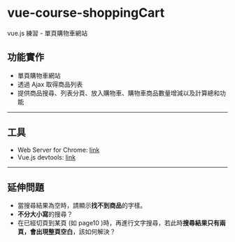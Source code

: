 # vue-course-shoppingCart
vue.js 練習 - 單頁購物車網站

## 功能實作
- 單頁購物車網站
- 透過 Ajax 取得商品列表
- 提供商品搜尋、列表分頁、放入購物車、購物車商品數量增減以及計算總和功能

---
## 工具
- Web Server for Chrome: [link](https://chrome.google.com/webstore/detail/web-server-for-chrome/ofhbbkphhbklhfoeikjpcbhemlocgigb)
- Vue.js devtools: [link](https://chrome.google.com/webstore/detail/vuejs-devtools/nhdogjmejiglipccpnnnanhbledajbpd)

---
## 延伸問題
- 當搜尋結果為空時，請顯示**找不到商品**的字樣。
- **不分大小寫**的搜尋？
- 在已經切頁到某頁 (如 page10 )時，再進行文字搜尋，若此時**搜尋結果只有兩頁，會出現整頁空白**，該如何解決？
